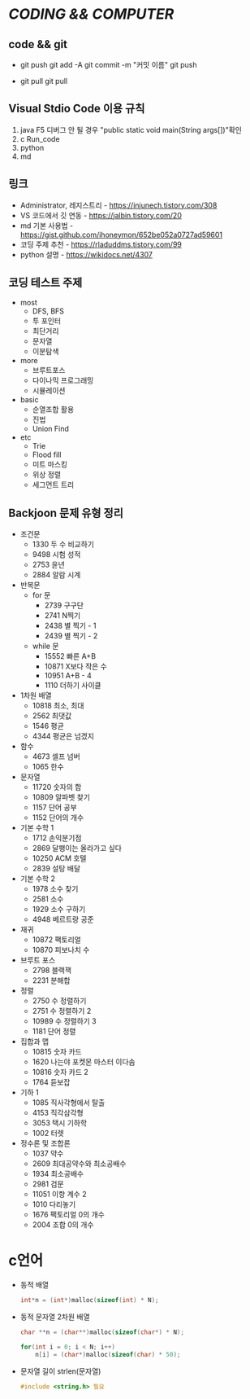 *CODING && COMPUTER*
==================

## code && git

* git push
    git add -A
    git commit -m "커밋 이름"
    git push

* git pull
    git pull

## Visual Stdio Code 이용 규칙

1. java     F5          디버그 안 될 경우 "public static void main(String args[])"확인
2. c        Run_code
3. python
4. md

## 링크

* Administrator, 레지스트리 - <https://injunech.tistory.com/308>
* VS 코드에서 깃 연동 - <https://jalbin.tistory.com/20>
* md 기본 사용법 - <https://gist.github.com/ihoneymon/652be052a0727ad59601>
* 코딩 주제 추천 - <https://rladuddms.tistory.com/99>
* python 설명 - <https://wikidocs.net/4307>

## 코딩 테스트 주제

* most
    * DFS, BFS
    * 투 포인터
    * 최단거리
    * 문자열
    * 이분탐색
* more
    * 브루트포스
    * 다이나믹 프로그래밍
    * 시뮬레이션
* basic
    * 순열조합 활용
    * 진법
    * Union Find
* etc
    * Trie
    * Flood fill
    * 미트 마스킹
    * 위상 정렬
    * 세그먼트 트리

## Backjoon 문제 유형 정리

* 조건문
    * 1330  두 수 비교하기
    * 9498  시험 성적
    * 2753  윤년
    * 2884  알람 시계
* 반복문
    * for 문
        * 2739  구구단
        * 2741  N찍기
        * 2438  별 찍기 - 1
        * 2439  별 찍기 - 2
    * while 문
        * 15552 빠른 A+B
        * 10871 X보다 작은 수
        * 10951 A+B - 4
        * 1110  더하기 사이클
* 1차원 배열
    * 10818 최소, 최대
    * 2562  최댓값
    * 1546  평균
    * 4344  평균은 넘겠지
* 함수
    * 4673  셀프 넘버
    * 1065  한수
* 문자열
    * 11720 숫자의 합
    * 10809 알파벳 찾기
    * 1157  단어 공부
    * 1152  단어의 개수
* 기본 수학 1
    * 1712  손익분기점
    * 2869  달팽이는 올라가고 싶다
    * 10250 ACM 호텔
    * 2839  설탕 배달
* 기본 수학 2
    * 1978  소수 찾기
    * 2581  소수
    * 1929  소수 구하기
    * 4948  베르트랑 공준
* 재귀
    * 10872 팩토리얼
    * 10870 피보나치 수 
* 브루트 포스
    * 2798  블랙잭
    * 2231  분해합
* 정렬
    * 2750  수 정렬하기
    * 2751  수 정렬하기 2
    * 10989 수 정렬하기 3
    * 1181  단어 정렬
* 집합과 맵
    * 10815 숫자 카드
    * 1620  나는야 포켓몬 마스터 이다솜
    * 10816 숫자 카드 2
    * 1764  듣보잡
* 기하 1
    * 1085  직사각형에서 탈출
    * 4153  직각삼각형
    * 3053  택시 기하학
    * 1002  터렛
* 정수론 및 조합론
    * 1037  약수
    * 2609  최대공약수와 최소공배수
    * 1934  최소공배수
    * 2981  검문
    * 11051 이항 계수 2
    * 1010  다리놓기
    * 1676  팩토리얼 0의 개수
    * 2004  조합 0의 개수
    
# c언어

* 동적 배열
    ```c
    int*n = (int*)malloc(sizeof(int) * N);
    ```
* 동적 문자열 2차원 배열
    ```c
    char **n = (char**)malloc(sizeof(char*) * N);
    ```
    ```c
    for(int i = 0; i < N; i++)
        n[i] = (char*)malloc(sizeof(char) * 50);
    ```
* 문자열 길이
    strlen(문자열)
    ```c
    #include <string.h> 필요
    ```
